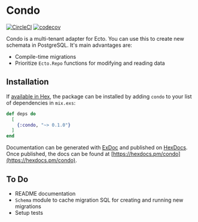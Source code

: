 # Condo

[![CircleCI](https://circleci.com/gh/BenMorganIO/condo.svg?style=svg)](https://circleci.com/gh/BenMorganIO/condo)
[![codecov](https://codecov.io/gh/BenMorganIO/condo/branch/master/graph/badge.svg)](https://codecov.io/gh/BenMorganIO/condo)

Condo is a multi-tenant adapter for Ecto. You can use this to create new
schemata in PostgreSQL. It's main advantages are:

- Compile-time migrations
- Prioritize `Ecto.Repo` functions for modifying and reading data

## Installation

If [available in Hex](https://hex.pm/docs/publish), the package can be installed
by adding `condo` to your list of dependencies in `mix.exs`:

```elixir
def deps do
  [
    {:condo, "~> 0.1.0"}
  ]
end
```

Documentation can be generated with [ExDoc](https://github.com/elixir-lang/ex_doc)
and published on [HexDocs](https://hexdocs.pm). Once published, the docs can
be found at [https://hexdocs.pm/condo](https://hexdocs.pm/condo).

## To Do

- README documentation
- `Schema` module to cache migration SQL for creating and running new migrations
- Setup tests
